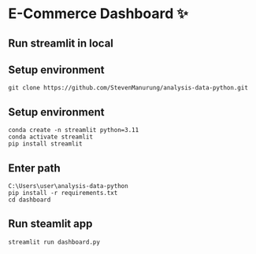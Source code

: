 # E-Commerce Dashboard ✨
## Run streamlit in local
## Setup environment
```
git clone https://github.com/StevenManurung/analysis-data-python.git
```

## Setup environment
```
conda create -n streamlit python=3.11
conda activate streamlit
pip install streamlit
```
## Enter path
```
C:\Users\user\analysis-data-python
pip install -r requirements.txt
cd dashboard
```

## Run steamlit app
```
streamlit run dashboard.py
```
